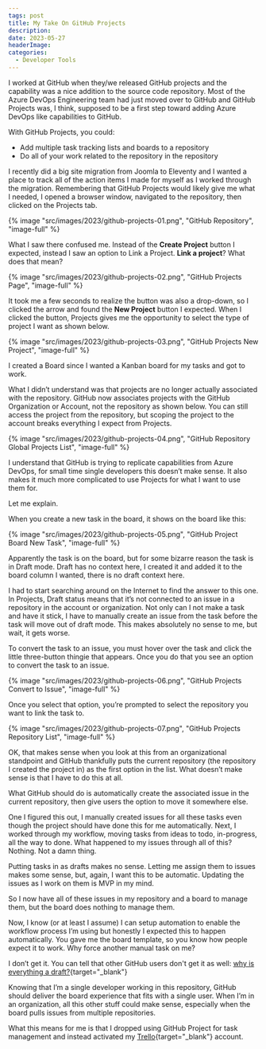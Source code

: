 ```yaml
---
tags: post
title: My Take On GitHub Projects
description: 
date: 2023-05-27
headerImage: 
categories:
  - Developer Tools
---
```


I worked at GitHub when they/we released GitHub projects and the capability was a nice addition to the source code repository. Most of the Azure DevOps Engineering team had just moved over to GitHub and GitHub Projects was, I think, supposed to be a first step toward adding Azure DevOps like capabilities to GitHub.

With GitHub Projects, you could:

* Add multiple task tracking lists and boards to a repository
* Do all of your work related to the repository in the repository

I recently did a big site migration from Joomla to Eleventy and I wanted a place to track all of the action items I made for myself as I worked through the migration. Remembering that GitHub Projects would likely give me what I needed, I opened a browser window, navigated to the repository, then clicked on the Projects tab. 

{% image "src/images/2023/github-projects-01.png", "GitHub Repository", "image-full" %}

What I saw there confused me. Instead of the **Create Project** button I expected, instead I saw an option to Link a Project. **Link a project**? What does that mean?  

{% image "src/images/2023/github-projects-02.png", "GitHub Projects Page", "image-full" %}

It took me a few seconds to realize the button was also a drop-down, so I clicked the arrow and found the **New Project** button I expected. When I clicked the button, Projects gives me the opportunity to select the type of project I want as shown below.

{% image "src/images/2023/github-projects-03.png", "GitHub Projects New Project", "image-full" %}

I created a Board since I wanted a Kanban board for my tasks and got to work.

What I didn’t understand was that projects are no longer actually associated with the repository. GitHub now associates projects with the GitHub Organization or Account, not the repository as shown below. You can still access the project from the repository, but scoping the project to the account breaks everything I expect from Projects.

{% image "src/images/2023/github-projects-04.png", "GitHub Repository Global Projects List", "image-full" %}

I understand that GitHub is trying to replicate capabilities from Azure DevOps, for small time single developers this doesn’t make sense. It also makes it much more complicated to use Projects for what I want to use them for. 

Let me explain.

When you create a new task in the board, it shows on the board like this:

{% image "src/images/2023/github-projects-05.png", "GitHub Project Board New Task", "image-full" %}

Apparently the task is on the board, but for some bizarre reason the task is in Draft mode. Draft has no context here, I created it and added it to the board column I wanted, there is no draft context here.

I had to start searching around on the Internet to find the answer to this one. In Projects, Draft status means that it’s not connected to an issue in a repository in the account or organization. Not only can I not make a task and have it stick, I have to manually create an issue from the task before the task will move out of draft mode. This makes absolutely no sense to me, but wait, it gets worse.

To convert the task to an issue, you must hover over the task and click the little three-button thingie that appears. Once you do that you see an option to convert the task to an issue.

{% image "src/images/2023/github-projects-06.png", "GitHub Projects Convert to Issue", "image-full" %}

Once you select that option, you’re prompted to select the repository you want to link the task to. 

{% image "src/images/2023/github-projects-07.png", "GitHub Projects Repository List", "image-full" %}

OK, that makes sense when you look at this from an organizational standpoint and GitHub thankfully puts the current repository (the repository I created the project in) as the first option in the list. What doesn’t make sense is that I have to do this at all.

What GitHub should do is automatically create the associated issue in the current repository, then give users the option to move it somewhere else.

One I figured this out, I manually created issues for all these tasks even though the project should have done this for me automatically. Next, I worked through my workflow, moving tasks from ideas to todo, in-progress, all the way to done. 
What happened to my issues through all of this? Nothing. Not a damn thing.

Putting tasks in as drafts makes no sense. Letting me assign them to issues makes some sense, but, again, I want this to be automatic. Updating the issues as I work on them is MVP in my mind. 

So I now have all of these issues in my repository and a board to manage them, but the board does nothing to manage them. 

Now, I know (or at least I assume) I can setup automation to enable the workflow process I’m using but honestly I expected this to happen automatically. You gave me the board template, so you know how people expect it to work. Why force another manual task on me?

I don’t get it. You can tell that other GitHub users don't get it as well: [why is everything a draft?](https://github.com/orgs/community/discussions/10317){target="_blank"}

Knowing that I’m a single developer working in this repository, GitHub should deliver the board experience that fits with a single user. When I’m in an organization, all this other stuff could make sense, especially when the board pulls issues from multiple repositories. 

What this means for me is that I dropped using GitHub Project for task management and instead activated my [Trello](https://trello.com/){target="_blank"} account.
